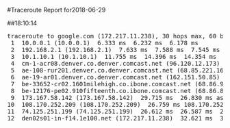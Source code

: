 #Traceroute Report for2018-06-29

##18:10:14

<p><pre><samp>traceroute to google.com (172.217.11.238), 30 hops max, 60 byte packets
 1  10.0.0.1 (10.0.0.1)  6.333 ms  6.232 ms  6.178 ms
 2  192.168.2.1 (192.168.2.1)  7.633 ms  7.588 ms  7.545 ms
 3  10.1.10.1 (10.1.10.1)  11.755 ms  14.396 ms  14.354 ms
 4  cm-1-acr08.denver.co.denver.comcast.net (96.120.12.173)  27.479 ms  27.437 ms  27.395 ms
 5  ae-108-rur201.denver.co.denver.comcast.net (68.85.221.161)  69.726 ms  69.676 ms  69.625 ms
 6  ae-19-ar01.denver.co.denver.comcast.net (162.151.50.85)  41.748 ms  22.882 ms  27.131 ms
 7  be-33652-cr02.1601milehigh.co.ibone.comcast.net (68.86.92.121)  27.058 ms  18.436 ms  25.683 ms
 8  be-12176-pe02.910fifteenth.co.ibone.comcast.net (68.86.83.94)  21.153 ms  21.083 ms  21.000 ms
 9  173.167.58.142 (173.167.58.142)  29.715 ms  26.830 ms as1239-pe01.ashburn.va.ibone.comcast.net (75.149.228.174)  26.784 ms
10  108.170.252.209 (108.170.252.209)  26.759 ms 108.170.252.193 (108.170.252.193)  26.658 ms  26.634 ms
11  74.125.251.199 (74.125.251.199)  26.612 ms  26.587 ms  26.569 ms
12  den02s01-in-f14.1e100.net (172.217.11.238)  32.621 ms  32.596 ms  32.577 ms</samp></pre></p>

